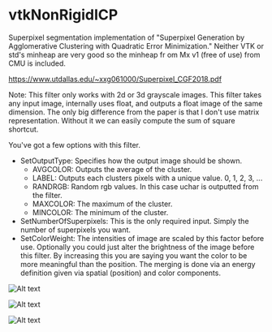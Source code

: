 # vtkNonRigidICP

Superpixel segmentation implementation of "Superpixel Generation by Agglomerative Clustering with Quadratic Error Minimization." Neither VTK or std's minheap are very good so the minheap fr om Mx v1 (free of use) from CMU is included.

https://www.utdallas.edu/~xxg061000/Superpixel_CGF2018.pdf

Note: This filter only works with 2d or 3d grayscale images. This filter takes any input image, internally uses float, and outputs a float image of the same dimension. The only big difference from the paper is that I don't use matrix representation. Without it we can easily compute the sum of square shortcut.

You've got a few options with this filter.
- SetOutputType: Specifies how the output image should be shown.
	- AVGCOLOR: Outputs the average of the cluster.
	- LABEL: Outputs each clusters pixels with a unique value. 0, 1, 2, 3, ...
	- RANDRGB: Random rgb values. In this case uchar is outputted from the filter.
	- MAXCOLOR: The maximum of the cluster.
	- MINCOLOR: The minimum of the cluster.
- SetNumberOfSuperpixels: This is the only required input. Simply the number of superpixels you want.
- SetColorWeight: The intensities of image are scaled by this factor before use. Optionally you could just alter the brightness of the image before this filter. By increasing this you are saying you want the color to be more meaningful than the position. The merging is done via an energy definition given via spatial (position) and color components.

![Alt text](https://andaharoo.files.wordpress.com/2018/03/superpixel-random-rgb.png)

![Alt text](https://andaharoo.files.wordpress.com/2018/03/superpixel-average.png)

![Alt text](https://andaharoo.files.wordpress.com/2018/03/screenshot.png?w=1140)
